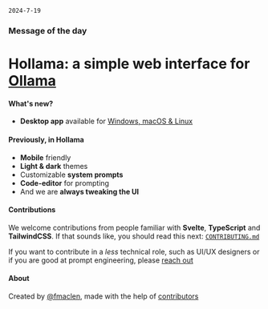 `2024-7-19`

### Message of the day

# Hollama: a simple web interface for [Ollama](https://github.com/jmorganca/ollama)

#### What's new?

- **Desktop app** available for [Windows, macOS & Linux](https://github.com/fmaclen/hollama/releases)

#### Previously, in Hollama

- **Mobile** friendly
- **Light & dark** themes
- Customizable **system prompts**
- **Code-editor** for prompting
- And we are **always tweaking the UI**

#### Contributions

We welcome contributions from people familiar with **Svelte**, **TypeScript** and **TailwindCSS**.
If that sounds like, you should read this next: [`CONTRIBUTING.md`](https://github.com/fmaclen/hollama/blob/main/CONTRIBUTING.md)

If you want to contribute in a _less_ technical role, such as UI/UX designers or if you are good at prompt engineering, please [reach out](mailto:hello@fernando.is)

#### About

Created by [@fmaclen](https://fernando.is), made with the help of [contributors](https://github.com/fmaclen/hollama/graphs/contributors)
